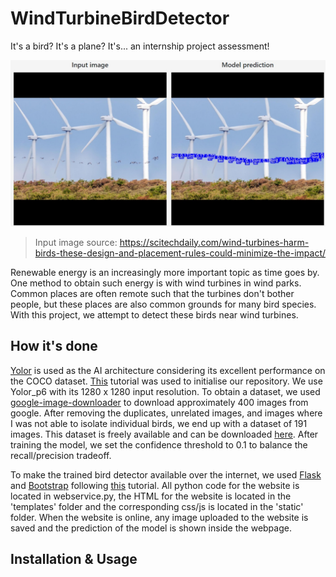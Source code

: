 # WindTurbineBirdDetector
It's a bird? It's a plane? It's... an internship project assessment!

![An example prediction from the trained yolor model](misc/Prediction_example1.jpg)

>Input image source: https://scitechdaily.com/wind-turbines-harm-birds-these-design-and-placement-rules-could-minimize-the-impact/

Renewable energy is an increasingly more important topic as time goes by. One method to obtain such energy is with wind turbines in wind parks. Common places are often remote such that the turbines don't bother people, but these places are also common grounds for many bird species. With this project, we attempt to detect these birds near wind turbines.

## How it's done
[Yolor](https://arxiv.org/abs/2105.04206) is used as the AI architecture considering its excellent performance on the COCO dataset. [This](https://blog.roboflow.com/train-yolor-on-a-custom-dataset/) tutorial was used to initialise our repository. We use Yolor_p6 with its 1280 x 1280 input resolution. To obtain a dataset, we used [google-image-downloader](https://github.com/Joeclinton1/google-images-download.git) to download approximately 400 images from google. After removing the duplicates, unrelated images, and images where I was not able to isolate individual birds, we end up with a dataset of 191 images. This dataset is freely available and can be downloaded [here](https://app.roboflow.com/wightslayer/wind-turbine-bird-detection). After training the model, we set the confidence threshold to 0.1 to balance the recall/precision tradeoff.

To make the trained bird detector available over the internet, we used [Flask](https://flask.palletsprojects.com/en/1.0.x/) and [Bootstrap](https://getbootstrap.com/) following [this](https://www.youtube.com/watch?v=BUh76-xD5qU&t=2149s) tutorial. All python code for the website is located in webservice.py, the HTML for the website is located in the 'templates' folder and the corresponding css/js is located in the 'static' folder. When the website is online, any image uploaded to the website is saved and the prediction of the model is shown inside the webpage.

## Installation & Usage
